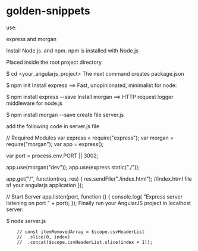 # golden-snippets

 use:

express and
morgan 

Install Node.js. and npm. npm is installed with Node.js

Placed inside the root project directory

$ cd <your_angularjs_project>
The next command creates package.json

$ npm init
Install express ==> Fast, unopinionated, minimalist for node:

$ npm install express --save
Install morgan ==> HTTP request logger middleware for node.js

$ npm install morgan --save
create file server.js 


add the following code in server.js file

// Required Modules
var express    = require("express");
var morgan     = require("morgan");
var app        = express();

var port = process.env.PORT || 3002;

app.use(morgan("dev"));
app.use(express.static("./"));

app.get("/", function(req, res) {
    res.sendFile("./index.html"); //index.html file of your angularjs application
});

// Start Server
app.listen(port, function () {
    console.log( "Express server listening on port " + port);
});
Finally run your AngularJS project in localhost server:

$ node server.js

		// const itemRemovedArray = $scope.csvHeaderList
		// 	.slice(0, index)
		// 	.concat($scope.csvHeaderList.slice(index + 1));

